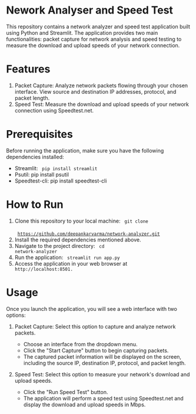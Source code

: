 # Nework Analyser and Speed Test

This repository contains a network analyzer and speed test application built using Python and Streamlit. The application provides two main functionalities: packet capture for network analysis and speed testing to measure the download and upload speeds of your network connection.

# Features

1. Packet Capture: Analyze network packets flowing through your chosen interface. View source and destination IP addresses, protocol, and packet length.
2. Speed Test: Measure the download and upload speeds of your network connection using Speedtest.net.

# Prerequisites

Before running the application, make sure you have the following dependencies installed:

 - Streamlit: <code> pip install streamlit </code>
 - Psutil: pip install psutil
 - Speedtest-cli: pip install speedtest-cli

# How to Run
  1. Clone this repository to your local machine: <code> git clone </code>       
     <code> https://github.com/deepankarvarma/network-analyzer.git</code> 
  2. Install the required dependencies mentioned above.
  3. Navigate to the project directory: <code> cd network-analyzer</code> 
  4. Run the application: <code> streamlit run app.py</code> 
  5. Access the application in your web browser at <code> http://localhost:8501.</code>

# Usage
Once you launch the application, you will see a web interface with two options:

  1. Packet Capture: Select this option to capture and analyze network packets.

     - Choose an interface from the dropdown menu.
     - Click the "Start Capture" button to begin capturing packets.
     - The captured packet information will be displayed on the screen, including the source IP,       destination IP, protocol, and packet length.

  2. Speed Test: Select this option to measure your network's download and upload speeds.

     - Click the "Run Speed Test" button.
     - The application will perform a speed test using Speedtest.net and display the download          and upload speeds in Mbps.

